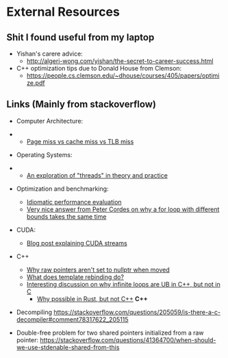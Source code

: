 # External Resources
## Shit I found useful from my laptop
* Yishan's carere advice:
    - http://algeri-wong.com/yishan/the-secret-to-career-success.html
* C++ optimization tips due to Donald House from Clemson:
    - https://people.cs.clemson.edu/~dhouse/courses/405/papers/optimize.pdf

## Links (Mainly from stackoverflow)
* Computer Architecture:
*   - [Page miss vs cache miss vs TLB miss](https://stackoverflow.com/questions/37825859/cache-miss-a-tlb-miss-and-page-fault)
* Operating Systems:
*   - [An exploration of "threads" in theory and practice](https://cs.stackexchange.com/a/48415)
* Optimization and benchmarking:
    - [Idiomatic performance evaluation](https://stackoverflow.com/questions/60291987/idiomatic-way-of-performance-evaluation)
    - [Very nice answer from Peter Cordes on why a for loop with different bounds takes the same time](https://stackoverflow.com/questions/50924929/simple-for-loop-benchmark-takes-the-same-time-with-any-loop-bound/50934895#50934895)
* CUDA:
    - [Blog post explaining CUDA streams](https://leimao.github.io/blog/CUDA-Stream/)
* C++
    - [Why raw pointers aren't set to nullptr when moved](https://stackoverflow.com/a/9453330)
    - [What does template rebinding do?](https://stackoverflow.com/a/14148870)
    - [Interesting discussion on why infinite loops are UB in C++, but not in C](https://news.ycombinator.com/item?id=25720760)
        - [Why possible in Rust, but not C++](https://news.ycombinator.com/item?id=25729866)
__C++__

* Decompiling
    https://stackoverflow.com/questions/205059/is-there-a-c-decompiler#comment78317622_205115
* Double-free problem for two shared pointers initialized from a raw pointer:
    https://stackoverflow.com/questions/41364700/when-should-we-use-stdenable-shared-from-this
